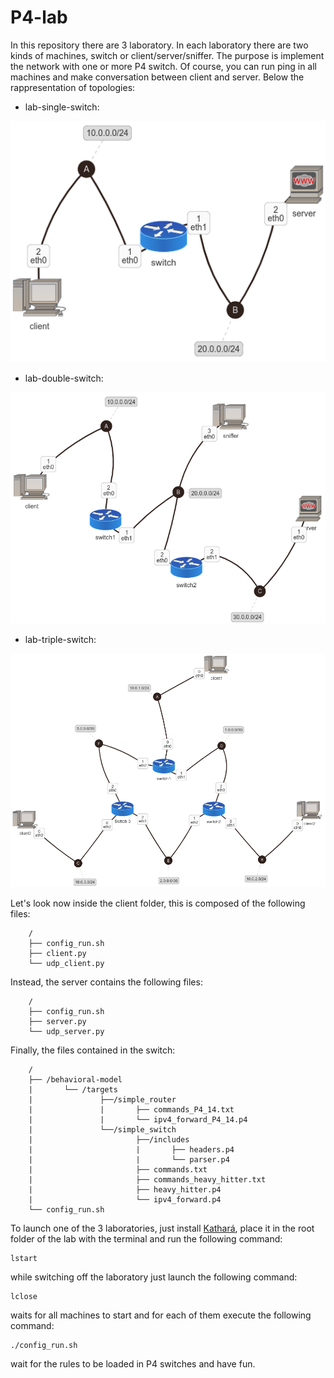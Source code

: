# P4-lab
In this repository there are 3 laboratory. In each laboratory there are two kinds of machines, switch or client/server/sniffer. The purpose is implement the network with one or more P4 switch. Of course, you can run ping in all machines and make conversation between client and server. Below the rappresentation of topologies:
* lab-single-switch:

![lab-single-switch](https://github.com/giuseppevalentinobaldi/P4-lab/blob/master/res/lab-single-switch.png)

* lab-double-switch:

![lab-double-switch](https://github.com/giuseppevalentinobaldi/P4-lab/blob/master/res/lab-double-switch.png)

* lab-triple-switch:

![lab-triple-switch](https://github.com/giuseppevalentinobaldi/P4-lab/blob/master/res/lab-triple-switch.png)

Let's look now inside the client folder, this is composed of the following files:
```
    /
    ├── config_run.sh
    ├── client.py
    └── udp_client.py
``` 
Instead, the server contains the following files:
```
    /
    ├── config_run.sh
    ├── server.py
    └── udp_server.py
```    
Finally, the files contained in the switch:
```
    /
    ├── /behavioral-model
    |       └── /targets
    |               ├──/simple_router
    |               |       ├── commands_P4_14.txt
    |               |       └── ipv4_forward_P4_14.p4 
    |               └──/simple_switch
    |                       ├──/includes
    |                       |       ├── headers.p4
    |                       |       └── parser.p4
    |                       ├── commands.txt
    |                       ├── commands_heavy_hitter.txt
    |                       ├── heavy_hitter.p4
    |                       └── ipv4_forward.p4
    └── config_run.sh
```
To launch one of the 3 laboratories, just install [Kathará](https://github.com/Kidel/Kathara), place it in the root folder of the lab with the terminal and run the following command:
```
lstart
```
while switching off the laboratory just launch the following command:
```
lclose
```
waits for all machines to start and for each of them execute the following command:
```
./config_run.sh
```
wait for the rules to be loaded in P4 switches and have fun.
